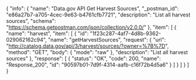 {
  "info": {
    "name": "Data.gov API Get Harvest Sources",
    "_postman_id": "e86a27b7-a705-4cec-9e63-b4761cfb7721",
    "description": "List all harvest sources",
    "schema": "https://schema.getpostman.com/json/collection/v2.0.0/"
  },
  "item": [
    {
      "name": "harvest",
      "item": [
        {
          "id": "1f23c287-4af7-4d8b-9362-029062162c94",
          "name": "getHarvestSources",
          "request": {
            "url": "http://catalog.data.gov/api/3/harvest/sources/?owner=%7B%7D",
            "method": "GET",
            "body": {
              "mode": "raw"
            },
            "description": "List all harvest sources"
          },
          "response": [
            {
              "status": "OK",
              "code": 200,
              "name": "Response_200",
              "id": "90597b01-7d9f-4314-aafb-c16f72b4d5a6"
            }
          ]
        }
      ]
    }
  ]
}